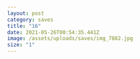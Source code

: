 ```yaml
---
layout: post
category: saves
title: "16"
date: 2021-05-26T00:54:35.441Z
image: /assets/uploads/saves/img_7882.jpg
size: "1"
---
```

